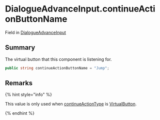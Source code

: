 # DialogueAdvanceInput.continueActionButtonName

Field in [DialogueAdvanceInput](/docs/api/csharp/yarn.unity.legacy.dialogueadvanceinput.md)

## Summary


The virtual button that this component is listening for.


```csharp
public string continueActionButtonName = "Jump";
```

## Remarks

<p>
{% hint style="info" %}

This value is only used when <a href="yarn.unity.legacy.dialogueadvanceinput.continueactiontype-2.md">continueActionType</a> is
<a href="yarn.unity.legacy.dialogueadvanceinput.continueactiontype.virtualbutton.md">VirtualButton</a>.

{% endhint %}
</p>

